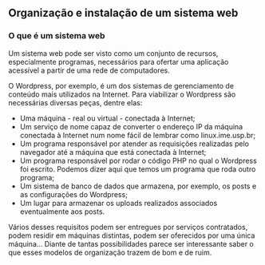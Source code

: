 ## Organização e instalação de um sistema web

### O que é um sistema web
Um sistema web pode ser visto como um conjunto de recursos, especialmente programas, necessários para ofertar uma aplicação acessível a partir de uma rede de computadores.

O Wordpress, por exemplo, é um dos sistemas de gerenciamento de conteúdo mais utilizados na Internet. Para viabilizar o Wordpress são necessárias diversas peças, dentre elas:
  - Uma máquina - real ou virtual - conectada à Internet;
  - Um serviço de nome capaz de converter o endereço IP da máquina conectada à Internet num nome fácil de lembrar como linux.ime.usp.br;
  - Um programa responsável por atender as requisições realizadas pelo navegador até a máquina que está conectada à Internet;
  - Um programa responsável por rodar o código PHP no qual o Wordpress foi escrito. Podemos dizer aqui que temos um programa que roda outro programa;
  - Um sistema de banco de dados que armazena, por exemplo, os posts e as configurações do Wordpress;
  - Um lugar para armazenar os uploads realizados associados eventualmente aos posts.

Vários desses requisitos podem ser entregues por serviços contratados, podem residir em máquinas distintas, podem ser oferecidos por uma única máquina... Diante de tantas possibilidades parece ser interessante saber o que esses modelos de organização trazem de bom e de ruim.

### 
